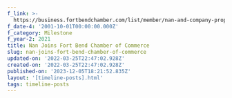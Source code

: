 ```yaml
---
f_link: >-
  https://business.fortbendchamber.com/list/member/nan-and-company-properties-llc-79010
f_date-4: '2001-10-01T00:00:00.000Z'
f_category: Milestone
f_year-2: 2021
title: Nan Joins Fort Bend Chamber of Commerce
slug: nan-joins-fort-bend-chamber-of-commerce
updated-on: '2022-03-25T22:47:02.928Z'
created-on: '2022-03-25T22:47:02.928Z'
published-on: '2023-12-05T18:21:52.835Z'
layout: '[timeline-posts].html'
tags: timeline-posts
---
```



